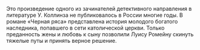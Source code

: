 <!--2017-01-04 13:39:49-->
Это произведение одного из зачинателей детективного направления в литературе У. Коллинза не публиковалось в России многие годы.
В романе «Черная ряса» представлена история молодого богатого наследника, попавшего в сети католической церкви. Только преданность жены и любовь к сыну позволили Луису Ромейну скинуть тяжелые путы и принять верное решение.